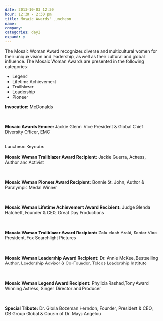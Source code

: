 ```yaml
---
date: 2013-10-03 12:30
hour: 12:30 - 2:30 pm
title: Mosaic Awards' Luncheon
name: 
company:
categories: day2
expand: y 
---
```

The Mosaic Woman Award recognizes diverse and multicultural women for their unique vision and leadership, as well as their cultural and global influence. The Mosaic Woman Awards are presented in the following categories:
* Legend 
* Lifetime Achievement 
* Trailblazer 
* Leadership 
* Pioneer


<strong>Invocation:</strong> McDonalds

<br><br><strong>Mosaic Awards Emcee:</strong> Jackie Glenn, Vice President & Global Chief Diversity Officer, EMC
<br><br>

Luncheon Keynote:
<br><br><strong>Mosaic Woman Trailblazer Award Recipient:</strong> Jackie Guerra, Actress, Author and Activist

<br><br><strong>Mosaic Woman Pioneer Award Recipient:</strong> Bonnie St. John, Author & Paralympic Medal Winner

<br><br><strong>Mosaic Woman Lifetime Achievement Award Recipient:</strong> Judge Glenda Hatchett, Founder & CEO, Great Day Productions

<br><br><strong>Mosaic Woman Trailblazer Award Recipient:</strong> Zola Mash Araki, Senior Vice President, Fox Searchlight Pictures

<br><br><strong>Mosaic Woman Leadership Award Recipient:</strong> Dr. Annie McKee, Bestselling Author, Leadership Advisor & Co-Founder, Teleos Leadership Institute

<br><br><strong>Mosaic Woman Legend Award Recipient:</strong> Phylicia Rashad,Tony Award Winning Actress, Singer, Director and Producer 

<br><br><strong>Special Tribute:</strong> Dr. Gloria Bozeman Herndon, Founder, President & CEO, GB Group Global & Cousin of Dr. Maya Angelou
